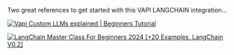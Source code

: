 Two great references to get started with this VAPI LANGCHAIN integration...

[![Vapi Custom LLMs explained | Beginners Tutorial](https://img.youtube.com/vi/-1xWhYmOT0A/0.jpg)](https://www.youtube.com/watch?v=-1xWhYmOT0A)

[![LangChain Master Class For Beginners 2024 [+20 Examples, LangChain V0.2]](https://img.youtube.com/vi/yF9kGESAi3M/0.jpg)](https://www.youtube.com/watch?v=yF9kGESAi3M)

